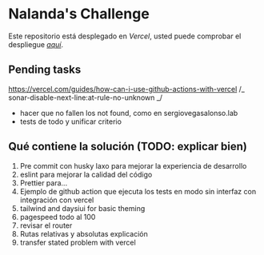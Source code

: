 # Nalanda's Challenge

Este repositorio está desplegado en _Vercel_, usted puede comprobar el despliegue _[aquí](https://nalanda-challenge.vercel.app/)_.

## Pending tasks

https://vercel.com/guides/how-can-i-use-github-actions-with-vercel
/_ sonar-disable-next-line:at-rule-no-unknown _/
* hacer que no fallen los not found, como en sergiovegasalonso.lab
* tests de todo y unificar criterio

## Qué contiene la solución (TODO: explicar bien)

1. Pre commit con husky laxo para mejorar la experiencia de desarrollo
2. eslint para mejorar la calidad del código
3. Prettier para...
4. Ejemplo de github action que ejecuta los tests en modo sin interfaz con integración con vercel
5. tailwind and daysiui for basic theming
6. pagespeed todo al 100
7. revisar el router
8. Rutas relativas y absolutas explicación
9. transfer stated problem with vercel
